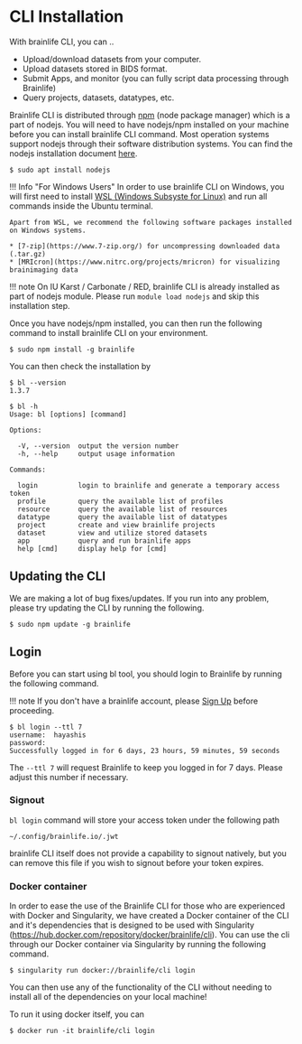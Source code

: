 
# CLI Installation

With brainlife CLI, you can ..

* Upload/download datasets from your computer.
* Upload datasets stored in BIDS format.
* Submit Apps, and monitor (you can fully script data processing through Brainlife)
* Query projects, datasets, datatypes, etc.

Brainlife CLI is distributed through [npm](https://www.npmjs.com/) (node package manager) which is a part of nodejs. You will need to have nodejs/npm installed on your machine before you can install brainlife CLI command. Most operation systems support nodejs through their software distribution systems. You can find the nodejs installation document [here](https://nodejs.org/en/download/package-manager/).

```
$ sudo apt install nodejs
```

!!! Info "For Windows Users"
    In order to use brainlife CLI on Windows, you will first need to install [WSL (Windows Subsyste for Linux)](https://docs.microsoft.com/en-us/windows/wsl/install-win10) and run all commands inside the Ubuntu terminal.

    Apart from WSL, we recommend the following software packages installed on Windows systems.

    * [7-zip](https://www.7-zip.org/) for uncompressing downloaded data (.tar.gz)
    * [MRIcron](https://www.nitrc.org/projects/mricron) for visualizing brainimaging data 

!!! note
    On IU Karst / Carbonate / RED, brainlife CLI is already installed as part of nodejs module. Please run `module load nodejs` and skip this installation step.

Once you have nodejs/npm installed, you can then run the following command to install brainlife CLI on your environment.

```
$ sudo npm install -g brainlife
```

You can then check the installation by 

```
$ bl --version
1.3.7

$ bl -h
Usage: bl [options] [command]

Options:

  -V, --version  output the version number
  -h, --help     output usage information

Commands:

  login          login to brainlife and generate a temporary access token
  profile        query the available list of profiles
  resource       query the available list of resources
  datatype       query the available list of datatypes
  project        create and view brainlife projects
  dataset        view and utilize stored datasets
  app            query and run brainlife apps
  help [cmd]     display help for [cmd]

```

## Updating the CLI

We are making a lot of bug fixes/updates. If you run into any problem, please try updating the CLI by running the following. 

```
$ sudo npm update -g brainlife
```

## Login

Before you can start using bl tool, you should login to Brainlife by running the following command.

!!! note
    If you don't have a brainlife account, please [Sign Up](https://brainlife.io/auth/#!/signup) before proceeding.

```
$ bl login --ttl 7
username:  hayashis
password:  
Successfully logged in for 6 days, 23 hours, 59 minutes, 59 seconds
```

The `--ttl 7` will request Brainlife to keep you logged in for 7 days. Please adjust this number if necessary.

### Signout

`bl login` command will store your access token under the following path

```
~/.config/brainlife.io/.jwt
```

brainlife CLI itself does not provide a capability to signout natively, but you can remove this file if you wish to signout before your token expires. 

### Docker container
In order to ease the use of the Brainlife CLI for those who are experienced with Docker and Singularity, we have created a Docker container of the CLI and it's dependencies that is designed to be used with Singularity (https://hub.docker.com/repository/docker/brainlife/cli). You can use the cli through our Docker container via Singularity by running the following command.
```
$ singularity run docker://brainlife/cli login
```
You can then use any of the functionality of the CLI without needing to install all of the dependencies on your local machine!

To run it using docker itself, you can
```
$ docker run -it brainlife/cli login 
```
